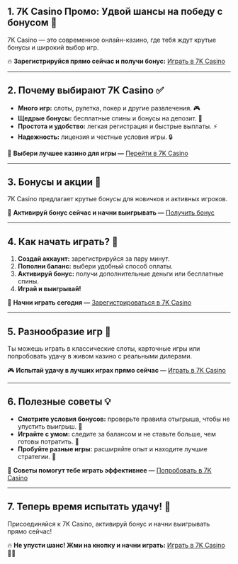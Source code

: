 ## 1. 7K Casino Промо: Удвой шансы на победу с бонусом 🎉  

7K Casino — это современное онлайн-казино, где тебя ждут крутые бонусы и широкий выбор игр.  

🔥 **Зарегистрируйся прямо сейчас и получи бонус:** [Играть в 7K Casino](https://ingame.ink/igt_7k)  

---  

## 2. Почему выбирают 7K Casino ✅  

- **Много игр:** слоты, рулетка, покер и другие развлечения. 🎮  
- **Щедрые бонусы:** бесплатные спины и бонусы на депозит. 🎁  
- **Простота и удобство:** легкая регистрация и быстрые выплаты. ⚡  
- **Надежность:** лицензия и честные условия игры. 🔒  

🎯 **Выбери лучшее казино для игры —** [Перейти в 7K Casino](https://ingame.ink/igt_7k)  

---  

## 3. Бонусы и акции 🎊  

7K Casino предлагает крутые бонусы для новичков и активных игроков.  

🎁 **Активируй бонус сейчас и начни выигрывать —** [Получить бонус](https://ingame.ink/igt_7k)  

---  

## 4. Как начать играть? 🚀  

1. **Создай аккаунт:** зарегистрируйся за пару минут.  
2. **Пополни баланс:** выбери удобный способ оплаты.  
3. **Активируй бонус:** получи дополнительные деньги или бесплатные спины.  
4. **Играй и выигрывай!**  

🔑 **Начни играть сегодня —** [Зарегистрироваться в 7K Casino](https://ingame.ink/igt_7k)  

---  

## 5. Разнообразие игр 🎲  

Ты можешь играть в классические слоты, карточные игры или попробовать удачу в живом казино с реальными дилерами.  

🎮 **Испытай удачу в лучших играх прямо сейчас —** [Играть в 7K Casino](https://ingame.ink/igt_7k)  

---  

## 6. Полезные советы 💡  

- **Смотрите условия бонусов:** проверьте правила отыгрыша, чтобы не упустить выигрыш. 🔎  
- **Играйте с умом:** следите за балансом и не ставьте больше, чем готовы потратить. 🏦  
- **Пробуйте разные игры:** расширяйте опыт и находите лучшие стратегии. 🎯  

📌 **Советы помогут тебе играть эффективнее —** [Попробовать в 7K Casino](https://ingame.ink/igt_7k)  

---  

## 7. Теперь время испытать удачу! 🎯  

Присоединяйся к 7K Casino, активируй бонус и начни выигрывать прямо сейчас!  

🔥 **Не упусти шанс! Жми на кнопку и начни играть:** [Играть в 7K Casino](https://ingame.ink/igt_7k) 🚀🔥  
